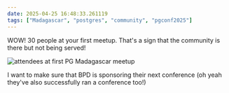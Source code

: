 ```yaml
---
date: 2025-04-25 16:48:33.261119
tags: ["Madagascar", "postgres", "community", "pgconf2025"]
---
```


WOW! 30 people at your first meetup. That's a sign that the community is there but not being served!

![attendees at first PG Madagascar meetup](https://jmblogstorrage.blob.core.windows.net/media/pg_madagascar_first_meetup.jpeg)

I want to make sure that BPD is sponsoring their next conference (oh yeah they've also successfully ran a conference too!)
